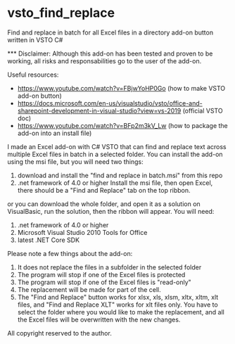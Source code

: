 # vsto_find_replace
Find and replace in batch for all Excel files in a directory add-on button written in VSTO C#

*** Disclaimer: Although this add-on has been tested and proven to be working, all risks and responsabilities go to the user of the add-on.

Useful resources:
- https://www.youtube.com/watch?v=FBjwYoHP0Go (how to make VSTO add-on button)
- https://docs.microsoft.com/en-us/visualstudio/vsto/office-and-sharepoint-development-in-visual-studio?view=vs-2019 (official VSTO doc)
- https://www.youtube.com/watch?v=BFp2m3kV_Lw (how to package the add-on into an install file)

I made an Excel add-on with C# VSTO that can find and replace text across multiple Excel files in batch in a selected folder. You can install the add-on using the msi file, but you will need two things:
1) download and install the "find and replace in batch.msi" from this repo
2) .net framework of 4.0 or higher
Install the msi file, then open Excel, there should be a "Find and Replace" tab on the top ribbon. 

or you can download the whole folder, and open it as a solution on VisualBasic, run the solution, then the ribbon will appear. You will need:
1)  .net framework of 4.0 or higher
2) Microsoft Visual Studio 2010 Tools for Office
3) latest .NET Core SDK

Please note a few things about the add-on:
1) It does not replace the files in a subfolder in the selected folder
2) The program will stop if one of the Excel files is protected
3) The program will stop if one of the Excel files is "read-only"
4) The replacement will be made for part of the cell.
5) The "Find and Replace" button works for xlsx, xls, xlsm, xltx, xltm, xlt files, and "Find and Replace XLT" works for xlt files only. You have to select the folder where you would like to make the replacement, and all the Excel files will be overwritten with the new changes.

All copyright reserved to the author.

